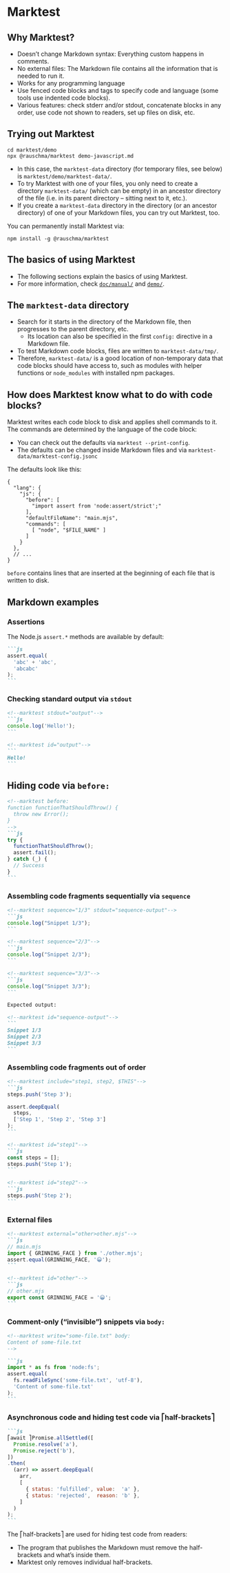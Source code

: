 # Marktest

## Why Marktest?

* Doesn’t change Markdown syntax: Everything custom happens in comments.
* No external files: The Markdown file contains all the information that is needed to run it.
* Works for any programming language
* Use fenced code blocks and tags to specify code and language (some tools use indented code blocks).
* Various features: check stderr and/or stdout, concatenate blocks in any order, use code not shown to readers, set up files on disk, etc.

## Trying out Marktest

```
cd marktest/demo
npx @rauschma/marktest demo-javascript.md
```

* In this case, the `marktest-data` directory (for temporary files, see below) is `marktest/demo/marktest-data/`.
* To try Marktest with one of your files, you only need to create a directory `marktest-data/` (which can be empty) in an ancestor directory of the file (i.e. in its parent directory – sitting next to it, etc.).
* If you create a `marktest-data` directory in the directory (or an ancestor directory) of one of your Markdown files, you can try out Marktest, too.

You can permanently install Marktest via:

```
npm install -g @rauschma/marktest
```

## The basics of using Marktest

* The following sections explain the basics of using Marktest.
* For more information, check [`doc/manual/`](doc/manual) and [`demo/`](demo).

## The `marktest-data` directory

* Search for it starts in the directory of the Markdown file, then progresses to the parent directory, etc.
  * Its location can also be specified in the first `config:` directive in a Markdown file.
* To test Markdown code blocks, files are written to `marktest-data/tmp/`.
* Therefore, `marktest-data/` is a good location of non-temporary data that code blocks should have access to, such as modules with helper functions or `node_modules` with installed npm packages.

## How does Marktest know what to do with code blocks?

Marktest writes each code block to disk and applies shell commands to it. The commands are determined by the language of the code block:

* You can check out the defaults via `marktest --print-config`.
* The defaults can be changed inside Markdown files and via `marktest-data/marktest-config.jsonc`

The defaults look like this:

```jsonc
{
  "lang": {
    "js": {
      "before": [
        "import assert from 'node:assert/strict';"
      ],
      "defaultFileName": "main.mjs",
      "commands": [
        [ "node", "$FILE_NAME" ]
      ]
    }
  },
  // ...
}
```

`before` contains lines that are inserted at the beginning of each file that is written to disk.

## Markdown examples

### Assertions

The Node.js `assert.*` methods are available by default:

``````md
```js
assert.equal(
  'abc' + 'abc',
  'abcabc'
);
```
``````

### Checking standard output via `stdout`

``````md
<!--marktest stdout="output"-->
```js
console.log('Hello!');
```

<!--marktest id="output"-->
```
Hello!
```
``````

## Hiding code via `before:`

``````md
<!--marktest before:
function functionThatShouldThrow() {
  throw new Error();
}
-->
```js
try {
  functionThatShouldThrow();
  assert.fail();
} catch (_) {
  // Success
}
```
``````

### Assembling code fragments sequentially via `sequence`

``````md
<!--marktest sequence="1/3" stdout="sequence-output"-->
```js
console.log("Snippet 1/3");
```

<!--marktest sequence="2/3"-->
```js
console.log("Snippet 2/3");
```

<!--marktest sequence="3/3"-->
```js
console.log("Snippet 3/3");
```

Expected output:

<!--marktest id="sequence-output"-->
```
Snippet 1/3
Snippet 2/3
Snippet 3/3
```
``````

### Assembling code fragments out of order

``````md
<!--marktest include="step1, step2, $THIS"-->
```js
steps.push('Step 3');

assert.deepEqual(
  steps,
  ['Step 1', 'Step 2', 'Step 3']
);
```

<!--marktest id="step1"-->
```js
const steps = [];
steps.push('Step 1');
```

<!--marktest id="step2"-->
```js
steps.push('Step 2');
```
``````

### External files

``````md
<!--marktest external="other>other.mjs"-->
```js
// main.mjs
import { GRINNING_FACE } from './other.mjs';
assert.equal(GRINNING_FACE, '😀');
```

<!--marktest id="other"-->
```js
// other.mjs
export const GRINNING_FACE = '😀';
```
``````

### Comment-only (“invisible”) snippets via `body:`

``````md
<!--marktest write="some-file.txt" body:
Content of some-file.txt
-->

```js
import * as fs from 'node:fs';
assert.equal(
  fs.readFileSync('some-file.txt', 'utf-8'),
  'Content of some-file.txt'
);
```
``````

### Asynchronous code and hiding test code via ⎡half-brackets⎤

``````md
```js
⎡await ⎤Promise.allSettled([
  Promise.resolve('a'),
  Promise.reject('b'),
])
.then(
  (arr) => assert.deepEqual(
    arr,
    [
      { status: 'fulfilled', value:  'a' },
      { status: 'rejected',  reason: 'b' },
    ]
  )
);
```
``````

The ⎡half-brackets⎤ are used for hiding test code from readers:

* The program that publishes the Markdown must remove the half-brackets and what’s inside them.
* Marktest only removes individual half-brackets.
